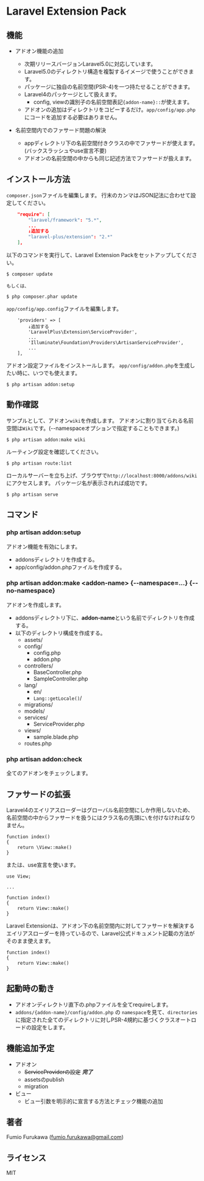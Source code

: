 
# Laravel Extension Pack

## 機能

* アドオン機能の追加
	* 次期リリースバージョンLaravel5.0に対応しています。
	* Laravel5.0のディレクトリ構造を複製するイメージで使うことができます。
	* パッケージに独自の名前空間(PSR-4)を一つ持たせることができます。
	* Laravel4のパッケージとして扱えます。
		* config, viewの識別子の名前空間表記`{addon-name}::`が使えます。
	* アドオンの追加はディレクトリをコピーするだけ。`app/config/app.php`にコードを追加する必要はありません。

* 名前空間内でのファサード問題の解決
	* appディレクトリ下の名前空間付きクラスの中でファサードが使えます。(バックスラッシュやuse宣言不要)
	* アドオンの名前空間の中からも同じ記述方法でファサードが扱えます。

## インストール方法

`composer.json`ファイルを編集します。
行末のカンマはJSON記法に合わせて設定してください。
``` composer.json
	"require": [
		"laravel/framework": "5.*",
		...
		↓追加する
		"laravel-plus/extension": "2.*"
	],
```

以下のコマンドを実行して、Laravel Extension Packをセットアップしてください。
```
$ composer update

もしくは、

$ php composer.phar update
```

`app/config/app.config`ファイルを編集します。
``` app/config/app.config
	'providers' => [
		↓追加する
		'LaravelPlus\Extension\ServiceProvider',
		...
		'Illuminate\Foundation\Providers\ArtisanServiceProvider',
		...
	],
```

アドオン設定ファイルをインストールします。
`app/config/addon.php`を生成したい時に、いつでも使えます。
```
$ php artisan addon:setup
```

## 動作確認
サンプルとして、アドオン`wiki`を作成します。
アドオンに割り当てられる名前空間は`Wiki`です。(--namespaceオプションで指定することもできます。)
```
$ php artisan addon:make wiki
```

ルーティング設定を確認してください。
```
$ php artisan route:list
```

ローカルサーバーを立ち上げ、ブラウザで`http://localhost:8000/addons/wiki`にアクセスします。
パッケージ名が表示されれば成功です。
```
$ php artisan serve
```

## コマンド

### php artisan addon:setup
アドオン機能を有効にします。
* addonsディレクトリを作成する。
* app/config/addon.phpファイルを作成する。

### php artisan addon:make &lt;addon-name&gt; {--namespace=...} {--no-namespace}
アドオンを作成します。
* addonsディレクトリ下に、**addon-name**という名前でディレクトリを作成する。
* 以下のディレクトリ構成を作成する。
	* assets/
	* config/
		* config.php
		* addon.php
	* controllers/
		* BaseController.php
		* SampleController.php
	* lang/
		* en/
		* `Lang::getLocale()`/
	* migrations/
	* models/
	* services/
		* ServiceProvider.php
	* views/
		* sample.blade.php
	* routes.php

### php artisan addon:check
全てのアドオンをチェックします。

## ファサードの拡張
Laravel4のエイリアスローダーはグローバル名前空間にしか作用しないため、名前空間の中からファサードを扱うにはクラス名の先頭に`\`を付けなければなりません。

```
function index()
{
	return \View::make()
}
```

または、use宣言を使います。

```
use View;

...

function index()
{
	return View::make()
}
```

Laravel Extensionは、アドオン下の名前空間内に対してファサードを解決するエイリアスローダーを持っているので、Laravel公式ドキュメント記載の方法がそのまま使えます。

```
function index()
{
	return View::make()
}
```

## 起動時の動き

* アドオンディレクトリ直下の.phpファイルを全てrequireします。
* `addons/{addon-name}/config/addon.php` の `namespace`を見て、`directories`に指定された全てのディレクトリに対しPSR-4規約に基づくクラスオートロードの設定をします。

## 機能追加予定

* アドオン
	* ~~ServiceProviderの設定~~ ***完了***
	* assetsのpublish
	* migration
* ビュー
	* ビュー引数を明示的に宣言する方法とチェック機能の追加

## 著者

Fumio Furukawa (fumio.furukawa@gmail.com)

## ライセンス

MIT

